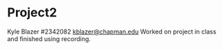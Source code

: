 # Project2
 Kyle Blazer
 #2342082
 kblazer@chapman.edu
 Worked on project in class and finished using recording.
